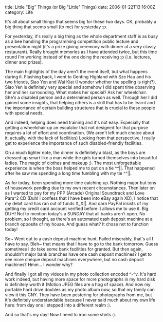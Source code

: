 title: Little "Big" Things (or Big "Little" Things)
date: 2006-01-22T13:16:00Z
category: Life

It's all about small things that seems big for these two days. OK, probably a big thing that seems small (to me) for yesterday :p.

For yesterday, it's really a big thing as the whole department staff is as busy as a bee handling the programming competition public lecture and presentation night (it's a prize giving ceremony with dinner at a very classy restaurant). Really brought memories as I have attended twice, but this time round I'm working instead of the one doing the receiving :p (i.e. lectures, dinner and prizes).

The main highlights of the day aren't the event itself, but what happens during it. Flashing back, I went to Genting Highland with Sze Hau and his two friends, Siao Yen and Wai Kiat (I wonder whether the spelling is right?). Siao Yen is definitely very special and somehow I did spent time observing her and her surrounding. What makes her special? Ask her wheelchair. She's a disabled person and a determined person as well. Through her I did gained some insights, that helping others is a skill that has to be learnt and the importance of certain building structures that is crucial to these people with special needs.

And indeed, helping does need training and it's not easy. Especially that getting a wheelchair up an escalator that not designed for that purpose requires a lot of effort and coordination. (We aren't left much choice about it, actually, with the lack of facilities) Looking from that perspective, I really get to experience the importance of such disabled-friendly facilities.

On a much lighter note, the dinner is definitely a blast, as the boys are dressed up smart like a man while the girls turned themselves into beautiful ladies. The magic of clothes and makeup ;). The most unforgettable experience is when the boss helped me to put on a tie ^^||. That happened after he saw me spending a long time fumbling with my tie ^^||.

As for today, been spending more time catching up. Nothing major but tons of housework pending due to my own recent circumstances. Then later on as I wanted to pay for my PPP (Arcade) Original Soundtrack and Love Para^2  CD (Duh! I confess that I have been into eBay again XD), I notice that my debit card has ran out of funds X\_X||. And darn PayPal insists of my getting my credit card account verified before it allows me to use it. Big DUH! Not to mention today's a SUNDAY that all banks aren't open. No problem, so I thought, as there's an automated cash deposit machine at a branch opposite of my house. And guess what? It chose not to function today!

So~ Went out to a cash deposit machine hunt. Failed miserably, that's all I have to say. Bleh~ that means that I have to go to the bank tomorrow. Guess sometimes I do take some bank facilities for granted. But then again, shouldn't major bank branches have one cash deposit machines? I get to see more cheque deposit machines everywhere, but no cash deposit machines? Hmm… I wonder why?

And finally I got all my videos in my photo collection encoded ^-^v. It's hard work indeed, but having more space for more photographs in my hard disk is definitely worth it (Motion JPEG files are a hog of space). And now my portable hard drive doubles as my photo album now, so that my family can view it this CNY. They have been pestering for photographs from me, but it's definitely understandable because I never said much about my own life here: from day one I stepped into a different realm :).

And so that's my day! Now I need to iron some shirts :).

